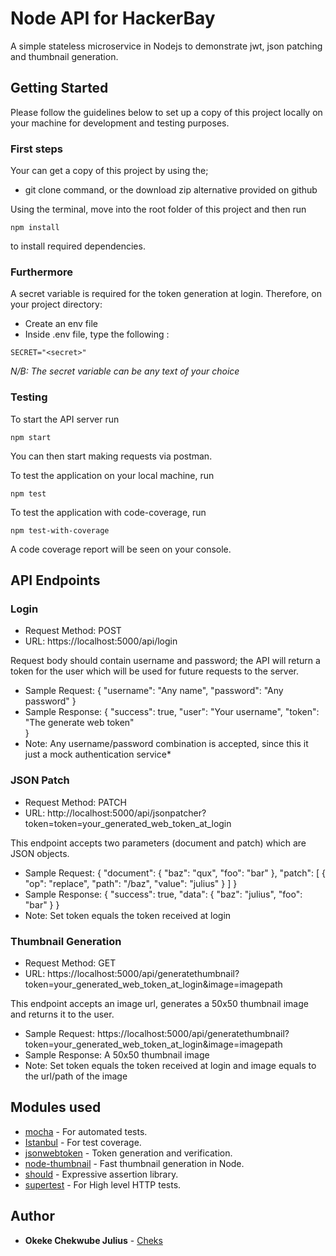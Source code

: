 # Node API for HackerBay

A simple stateless microservice in Nodejs to demonstrate jwt, json patching and thumbnail generation.

## Getting Started
Please follow the guidelines below to set up a copy of this project locally on your machine for development and testing purposes. 

### First steps

Your can get a copy of this project by using the;
* git clone command, or the download zip alternative provided on github

Using the terminal, move into the root folder of this project and then run

```
npm install

```
to install required dependencies.

### Furthermore
A secret variable is required for the token generation at login. Therefore, on your project directory:
* Create an env file
* Inside .env file, type the following : 

```
SECRET="<secret>"
```
*N/B: The secret variable can be any text of your choice*

### Testing
To start the API server run

```
npm start
```
You can then start making requests via postman.

To test the application on your local machine, run

```
npm test
```

To test the application with code-coverage, run

```
npm test-with-coverage
```

A code coverage report will be seen on your console.

## API Endpoints

### Login
* Request Method: POST
* URL: https://localhost:5000/api/login

Request body should contain username and password; the API will return a token for the user which will be used for future requests to the server.
* Sample Request: {
                    "username": "Any name",
                    "password": "Any password"
                }
* Sample Response: {
                    "success": true,
                    "user": "Your username",
                    "token": "The generate web token"   
                }
* Note: Any username/password combination is accepted, since this it just a mock authentication service*

### JSON Patch
* Request Method: PATCH
* URL: http://localhost:5000/api/jsonpatcher?token=token=your_generated_web_token_at_login

This endpoint accepts two parameters (document and patch) which are JSON objects.
* Sample Request: {
                    "document": {
                            "baz": "qux", 
                            "foo": "bar"
                        },
                    "patch": [
                            {
                                "op": "replace", 
                                "path": "/baz", 
                                "value": "julius"
                            }
                        ]
                }
* Sample Response: {
                    "success": true,
                    "data": {
                        "baz": "julius",
                        "foo": "bar"
                    }
                }
* Note: Set token equals the token received at login

### Thumbnail Generation
* Request Method: GET
* URL: https://localhost:5000/api/generatethumbnail?token=your_generated_web_token_at_login&image=imagepath

This endpoint accepts an image url, generates a 50x50 thumbnail image and returns it to the user.

* Sample Request: https://localhost:5000/api/generatethumbnail?token=your_generated_web_token_at_login&image=imagepath
* Sample Response: A 50x50 thumbnail image
* Note:  Set token equals the token received at login and image equals to the url/path of the image 

## Modules used

* [mocha](http://mochajs.org) - For automated tests.
* [Istanbul](https://www.istanbul.js.org) - For test coverage.
* [jsonwebtoken](https://www.npmjs.com/package/mysql2) - Token generation and verification.
* [node-thumbnail](https://www.npmjs.com/package/node-thumbnail) - Fast thumbnail generation in Node.
* [should](https://www.npmjs.com/package/should) - Expressive assertion library.
* [supertest](https://www.npmjs.com/package/supertest) - For High level HTTP tests.

## Author

* **Okeke Chekwube Julius** - [Cheks](https://github.com/chekwube)
